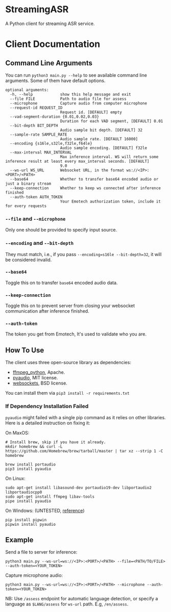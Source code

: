 # StreamingASR
A Python client for streaming ASR service.


# Client Documentation
## Command Line Arguments

You can run `python3 main.py --help` to see available command line arguments. Some of them have default options.
```text
optional arguments:
  -h, --help            show this help message and exit
  --file FILE           Path to audio file for assess
  --microphone          Capture audio from computer microphone
  --request-id REQUEST_ID
                        Request id. [DEFAULT] empty
  --vad-segment-duration {0.01,0.02,0.03}
                        Duration for each VAD segment, [DEFAULT] 0.01
  --bit-depth BIT_DEPTH
                        Audio sample bit depth. [DEFAULT] 32
  --sample-rate SAMPLE_RATE
                        Audio sample rate. [DEFAULT 16000]
  --encoding {s16le,s32le,f32le,f64le}
                        Audio sample encoding. [DEFAULT] f32le
  --max-interval MAX_INTERVAL
                        Max inference interval. WS will return some inference result at least every max_interval seconds. [DEFAULT]
                        9.0
  --ws-url WS_URL       Websocket URL, in the format ws://<IP>:<PORT>/<PATH>
  --base64              Whether to transfer base64 encoded audio or just a binary stream
  --keep-connection     Whether to keep ws connected after inference finished
  --auth-token AUTH_TOKEN
                        Your Emotech authorization token, include it for every requests
```

### `--file` and `--microphone`
Only one should be provided to specify input source.

### `--encoding` and `--bit-depth`
They must match, i.e., if you pass `--encoding=s16le --bit-depth=32`, it will be considered invalid.

### `--base64`
Toggle this on to transfer `base64` encoded audio data.

### `--keep-connection`
Toggle this on to prevent server from closing your websocket communication after inference finished.

### `--auth-token`
The token you get from Emotech, It's used to validate who you are.

## How To Use
The client uses three open-source library as dependencies:
- [ffmpeg_python](https://pypi.org/project/ffmpeg-python/), Apache.
- [pyaudio](https://pypi.org/project/PyAudio/), MIT license.
- [websockets](https://pypi.org/project/websockets/), BSD license.


You can install them via `pip3 install -r requirements.txt`

### If Dependency Installation Failed
`pyaudio` might failed with a single pip command as it relies on other libraries. Here is a detailed instruction on fixing it:

On MaxOS:
```shell
# Install brew, skip if you have it already.
mkdir homebrew && curl -L https://github.com/Homebrew/brew/tarball/master | tar xz --strip 1 -C homebrew

brew install portaudio
pip3 install pyaudio
```

On Linux:
```shell
sudo apt-get install libasound-dev portaudio19-dev libportaudio2 libportaudiocpp0
sudo apt-get install ffmpeg libav-tools
pipe install pyaudio
```

On Windows: (UNTESTED, [reference](https://stackoverflow.com/questions/52283840/i-cant-install-pyaudio-on-windows-how-to-solve-error-microsoft-visual-c-14))
```shell
pip install pipwin
pipwin install pyaudio
```

## Example
Send a file to server for inference:
```shell
python3 main.py --ws-url=ws://<IP>:<PORT>/<PATH> --file=<PATH/TO/FILE> --auth-token=<YOUR_TOKEN>
```

Capture microphone audio:
```shell
python3 main.py --ws-url=ws://<IP>:<PORT>/<PATH> --microphone --auth-token=<YOUR_TOKEN>
```

NB: Use `/assess` endpoint for automatic language detection, or specify a language as `$LANG/assess` for `ws-url` path. E.g, `/en/assess`.
